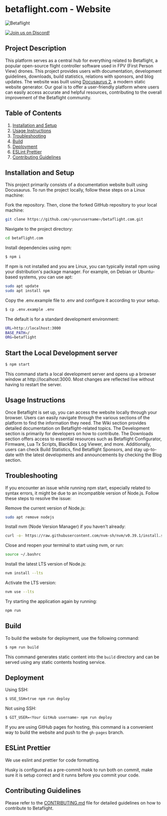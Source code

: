 # betaflight.com - Website

![Betaflight](/static/img/bf_logo.png)

[![Join us on Discord!](https://img.shields.io/discord/868013470023548938)](https://discord.gg/n4E6ak4u3c)

## Project Description

This platform serves as a central hub for everything related to Betaflight, a popular open-source flight controller software used in FPV (First Person View) drones. This project provides users with documentation, development guidelines, downloads, build statistics, relations with sponsors, and blog updates. The website was built using [Docusaurus 2](https://docusaurus.io/), a modern static website generator. Our goal is to offer a user-friendly platform where users can easily access accurate and helpful resources, contributing to the overall improvement of the Betaflight community.

## Table of Contents

1. [Installation and Setup](#installation-and-setup)
2. [Usage Instructions](#usage-instructions)
3. [Troubleshooting](#troubleshooting)
4. [Build](#build)
5. [Deployment](#deployment)
6. [ESLint Prettier](#eslint-prettier)
7. [Contributing Guidelines](#contributing-guidelines)

## Installation and Setup

This project primarily consists of a documentation website built using Docusaurus. To run the project locally, follow these steps on a Linux machine:

Fork the repository. Then, clone the forked GitHub repository to your local machine:

```bash
git clone https://github.com/<yourusername>/betaflight.com.git
```

Navigate to the project directory:

```bash
cd betaflight.com
```

Install dependencies using npm:

```bash
$ npm i
```

If npm is not installed and you are Linux, you can typically install npm using your distribution's package manager. For example, on Debian or Ubuntu-based systems, you can use apt:

```bash
sudo apt update
sudo apt install npm
```

Copy the .env.example file to .env and configure it according to your setup.

```bash
$ cp .env.example .env
```

The default is for a standard development environment:

```bash
URL=http://localhost:3000
BASE_PATH=/
ORG=betaflight
```

## Start the Local Development server

```bash
$ npm start
```

This command starts a local development server and opens up a browser window at http://localhost:3000. Most changes are reflected live without having to restart the server.

## Usage Instructions

Once Betaflight is set up, you can access the website locally through your browser. Users can easily navigate through the various sections of the platform to find the information they need. The Wiki section provides detailed documentation on Betaflight-related topics. The Development section is primarily for developers on how to contribute. The Downloads section offers access to essential resources such as Betaflight Configurator, Firmware, Lua Tx Scripts, BlackBox Log Viewer, and more. Additionally, users can check Build Statistics, find Betaflight Sponsors, and stay up-to-date with the latest developments and announcements by checking the Blog section.

## Troubleshooting

If you encounter an issue while running npm start, especially related to syntax errors, it might be due to an incompatible version of Node.js. Follow these steps to resolve the issue:

Remove the current version of Node.js:

```bash
sudo apt remove nodejs
```

Install nvm (Node Version Manager) if you haven't already:

```bash
curl -o- https://raw.githubusercontent.com/nvm-sh/nvm/v0.39.1/install.sh | bash
```

Close and reopen your terminal to start using nvm, or run:

```bash
source ~/.bashrc
```

Install the latest LTS version of Node.js:

```bash
nvm install --lts
```

Activate the LTS version:

```bash
nvm use --lts
```

Try starting the application again by running:

```bash
npm run
```

## Build

To build the website for deployment, use the following command:

```bash
$ npm run build
```

This command generates static content into the `build` directory and can be served using any static contents hosting service.

## Deployment

Using SSH:

```bash
$ USE_SSH=true npm run deploy
```

Not using SSH:

```bash
$ GIT_USER=<Your GitHub username> npm run deploy
```

If you are using GitHub pages for hosting, this command is a convenient way to build the website and push to the `gh-pages` branch.

## ESLint Prettier

We use eslint and prettier for code formatting.

Husky is configured as a pre-commit hook to run both on commit, make sure it is setup correct and it runns before you commit your code.

## Contributing Guidelines

Please refer to the [CONTRIBUTING.md](./CONTRIBUTION.md) file for detailed guidelines on how to contribute to Betaflight.
